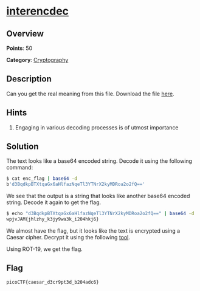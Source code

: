 # [interencdec](https://play.picoctf.org/practice/challenge/418?page=3)

## Overview

**Points**: 50

**Category**: [Cryptography](../)

## Description

Can you get the real meaning from this file.
Download the file [here](https://artifacts.picoctf.net/c_titan/3/enc_flag).


## Hints

1. Engaging in various decoding processes is of utmost importance

## Solution

The text looks like a base64 encoded string. Decode it using the following command:

```bash
$ cat enc_flag | base64 -d
b'd3BqdkpBTXtqaGx6aHlfazNqeTl3YTNrX2kyMDRoa2o2fQ=='
```

We see that the output is a string that looks like another base64 encoded string. Decode it again to get the flag.

```bash
$ echo "d3BqdkpBTXtqaGx6aHlfazNqeTl3YTNrX2kyMDRoa2o2fQ==" | base64 -d
wpjvJAM{jhlzhy_k3jy9wa3k_i204hkj6}
```

We almost have the flag, but it looks like the text is encrypted using a Caesar cipher. Decrypt it using the following [tool](https://www.dcode.fr/caesar-cipher).

Using ROT-19, we get the flag.

## Flag

`picoCTF{caesar_d3cr9pt3d_b204adc6}`

